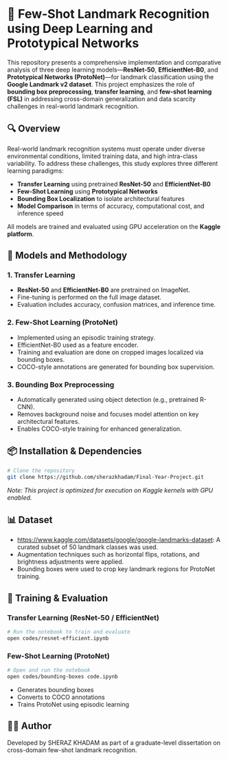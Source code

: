 
# 📍 Few-Shot Landmark Recognition using Deep Learning and Prototypical Networks

This repository presents a comprehensive implementation and comparative analysis of three deep learning models—**ResNet-50**, **EfficientNet-B0**, and **Prototypical Networks (ProtoNet)**—for landmark classification using the **Google Landmark v2 dataset**. This project emphasizes the role of **bounding box preprocessing**, **transfer learning**, and **few-shot learning (FSL)** in addressing cross-domain generalization and data scarcity challenges in real-world landmark recognition.

## 🔍 Overview

Real-world landmark recognition systems must operate under diverse environmental conditions, limited training data, and high intra-class variability. To address these challenges, this study explores three different learning paradigms:

- **Transfer Learning** using pretrained **ResNet-50** and **EfficientNet-B0**
- **Few-Shot Learning** using **Prototypical Networks**
- **Bounding Box Localization** to isolate architectural features
- **Model Comparison** in terms of accuracy, computational cost, and inference speed

All models are trained and evaluated using GPU acceleration on the **Kaggle platform**.


## 🧠 Models and Methodology

### 1. Transfer Learning

- **ResNet-50** and **EfficientNet-B0** are pretrained on ImageNet.
- Fine-tuning is performed on the full image dataset.
- Evaluation includes accuracy, confusion matrices, and inference time.

### 2. Few-Shot Learning (ProtoNet)

- Implemented using an episodic training strategy.
- EfficientNet-B0 used as a feature encoder.
- Training and evaluation are done on cropped images localized via bounding boxes.
- COCO-style annotations are generated for bounding box supervision.

### 3. Bounding Box Preprocessing

- Automatically generated using object detection (e.g., pretrained R-CNN).
- Removes background noise and focuses model attention on key architectural features.
- Enables COCO-style training for enhanced generalization.

## 📦 Installation & Dependencies

```bash
# Clone the repository
git clone https://github.com/sherazkhadam/Final-Year-Project.git
```

*Note: This project is optimized for execution on Kaggle kernels with GPU enabled.*

## 📊 Dataset

- https://www.kaggle.com/datasets/google/google-landmarks-dataset: A curated subset of 50 landmark classes was used.
- Augmentation techniques such as horizontal flips, rotations, and brightness adjustments were applied.
- Bounding boxes were used to crop key landmark regions for ProtoNet training.

## 🚀 Training & Evaluation

### Transfer Learning (ResNet-50 / EfficientNet)

```bash
# Run the notebook to train and evaluate
open codes/resnet-efficient.ipynb
```

### Few-Shot Learning (ProtoNet)

```bash
# Open and run the notebook
open codes/bounding-boxes code.ipynb
```

- Generates bounding boxes
- Converts to COCO annotations
- Trains ProtoNet using episodic learning





## 👨‍💻 Author

Developed by SHERAZ KHADAM as part of a graduate-level dissertation on cross-domain few-shot landmark recognition.
